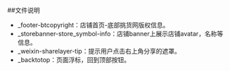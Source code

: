 ##文件说明
* _footer-btcopyright：店铺首页-底部挑货网版权信息。
* _storebanner-store_symbol-info：店铺banner上展示店铺avatar，名称等信息。
* _weixin-sharelayer-tip：提示用户点击右上角分享的遮罩。
* _backtotop：页面浮标，回到顶部按钮。